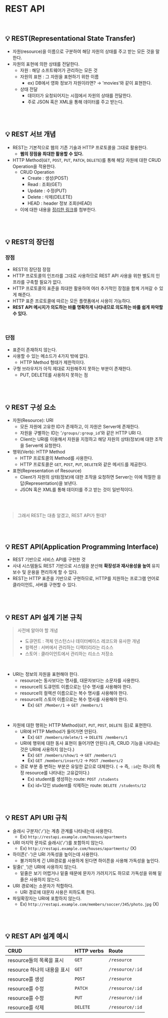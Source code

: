 # REST API

<br/>

## 💡 REST(Representational State Transfer)
- 자원(resource)을 이름으로 구분하여 해당 자원의 상태를 주고 받는 모든 것을 말한다.
- 자원의 표현에 의한 상태를 전달한다.
  - 자원 : 해당 소프트웨어가 관리하는 모든 것
  - 자원의 표현 : 그 자원을 표현하기 위한 이름
    - ex) DB에서 영화 정보가 자원이라면? → 'movies'와 같이 표현한다.
  - 상태 전달
    - 데이터가 요청되어지는 시점에서 자원의 상태를 전달한다.
    - 주로 JSON 혹은 XML을 통해 데이터를 주고 받는다.

<br/>

<br/>

## 💡 REST 서브 개념
- REST는 기본적으로 웹의 기존 기술과 HTTP 프로토콜을 그대로 활용한다.
  - **웹의 장점을 최대한 활용할 수 있다.**
- HTTP Method(`GET`, `POST`, `PUT`, `PATCH`, `DELETE`)를 통해 해당 자원에 대한 CRUD Operation을 적용한다.
  - CRUD Operation
    - Create : 생성(POST)
    - Read : 조회(GET)
    - Update : 수정(PUT)
    - Delete : 삭제(DELETE)
    - HEAD : header 정보 조회(HEAD)
  - 이에 대한 내용을 [정리한 링크](https://github.com/2dongyeop/TIL/blob/main/Network/http-method.md)를 첨부한다.

<br/>

<br/>


## 💡 REST의 장단점
### 장점
- REST의 장단점
장점
- HTTP 프로토콜의 인프라를 그대로 사용하므로 REST API 사용을 위한 별도의 인프라를 구축할 필요가 없다.
- HTTP 프로토콜의 표준을 최대한 활용하여 여러 추가적인 장점을 함께 가져갈 수 있게 해준다.
- HTTP 표준 프로토콜에 따르는 모든 플랫폼에서 사용이 가능하다.
- **REST API 메시지가 의도하는 바를 명확하게 나타내므로 의도하는 바를 쉽게 파악할 수 있다.**

<br/>

### 단점
- 표준이 존재하지 않는다.
- 사용할 수 있는 메소드가 4가지 밖에 없다.
  - HTTP Method 형태가 제한적이다.
- 구형 브라우저가 아직 제대로 지원해주지 못하는 부분이 존재한다.
  - PUT, DELETE를 사용하지 못하는 점

<br/>

<br/>

## 💡 REST 구성 요소
- 자원(Resource): URI
  - 모든 자원에 고유한 ID가 존재하고, 이 자원은 Server에 존재한다.
  - 자원을 구별하는 ID는 ‘`/groups/:group_id`’와 같은 HTTP URI 다.
  - Client는 URI를 이용해서 자원을 지정하고 해당 자원의 상태(정보)에 대한 조작을 Server에 요청한다.
- 행위(Verb): HTTP Method
  - HTTP 프로토콜의 Method를 사용한다.
  - HTTP 프로토콜은 `GET`, `POST`, `PUT`, `DELETE`와 같은 메서드를 제공한다.
- 표현(Representation of Resource)
  - Client가 자원의 상태(정보)에 대한 조작을 요청하면 Server는 이에 적절한 응답(Representation)을 보낸다.
  - JSON 혹은 XML를 통해 데이터를 주고 받는 것이 일반적이다.

<br/>

<br/>

> 그래서 REST는 대충 알겠고, REST API가 뭔데?

<br/>

<br/>

## 💡 REST API(Application Programming Interface)
- REST 기반으로 서비스 API를 구현한 것
- 사내 시스템들도 REST 기반으로 시스템을 분산해 **확장성과 재사용성을 높여** 유지보수 및 운용을 편리하게 할 수 있다.
- REST는 HTTP 표준을 기반으로 구현하므로, HTTP를 지원하는 프로그램 언어로 클라이언트, 서버를 구현할 수 있다.

<br/>

<br/>

## 💡 REST API 설계 기본 규칙

> 사전에 알아야 할 개념
> - 도큐먼트 : 객체 인스턴스나 데이터베이스 레코드와 유사한 개념
> - 컬렉션 : 서버에서 관리하는 디렉터리라는 리소스
> - 스토어 : 클라이언트에서 관리하는 리소스 저장소

<br/>

- URI는 정보의 자원을 표현해야 한다.
  - resource는 동사보다는 명사를, 대문자보다는 소문자를 사용한다.
  - resource의 도큐먼트 이름으로는 단수 명사를 사용해야 한다.
  - resource의 컬렉션 이름으로는 복수 명사를 사용해야 한다.
  - resource의 스토어 이름으로는 복수 명사를 사용해야 한다.
    - Ex) `GET /Member/1` → `GET /members/1`

<br/>

- 자원에 대한 행위는 HTTP Method(`GET`, `PUT`, `POST`, `DELETE` 등)로 표현한다.
  - URI에 HTTP Method가 들어가면 안된다.
    - Ex) `GET /members/delete/1` → `DELETE /members/1`
  - URI에 행위에 대한 동사 표현이 들어가면 안된다.(즉, CRUD 기능을 나타내는 것은 URI에 사용하지 않는다.)
    - Ex) `GET /members/show/1` → `GET /members/1`
    - Ex) `GET /members/insert/2` → `POST /members/2`
  - 경로 부분 중 변하는 부분은 유일한 값으로 대체한다. ( → 즉, `:id`는 하나의 특정 resource를 나타내는 고유값이다.)
    - Ex) student를 생성하는 route: `POST /students`
    - Ex) id=12인 student를 삭제하는 route: `DELETE /students/12`

<br/>

<br/>

## 💡 REST API URI 규칙
- 슬래시 구분자('`/`')는 계층 관계를 나타내는데 사용한다.
  - Ex) `http://restapi.example.com/houses/apartments`
- URI 마지막 문자로 슬래시('`/`')를 포함하지 않는다.
  - Ex) `http://restapi.example.com/houses/apartments/` (X)
- 하이픈('`-`')은 URI 가독성을 높이는데 사용한다.
  - 불가피하게 긴 URI경로를 사용하게 된다면 하이픈을 사용해 가독성을 높인다.
- 밑줄('`_`')은 URI에 사용하지 않는다.
  - 밑줄은 보기 어렵거나 밑줄 때문에 문자가 가려지기도 하므로 가독성을 위해 밑줄은 사용하지 않는다.
- URI 경로에는 소문자가 적합하다.
  - URI 경로에 대문자 사용은 피하도록 한다.
- 파일확장자는 URI에 포함하지 않는다.
  - Ex) `http://restapi.example.com/members/soccer/345/photo.jpg` (X)

<br/>

<br/>

## 💡 REST API 설계 예시

|CRUD|HTTP verbs|Route|
|:---|:---|:---|
|resource들의 목록을 표시|`GET`|`/resource`|
|resource 하나의 내용을 표시|`GET`|`/resource/:id`|
|resource를 생성|`POST`|`/resource`|
|resource를 수정|`PATCH`|`/resource/:id`|
|resource를 수정|`PUT`|`/resource/:id`|
|resource를 삭제|`DELETE`|`/resource/:id`|